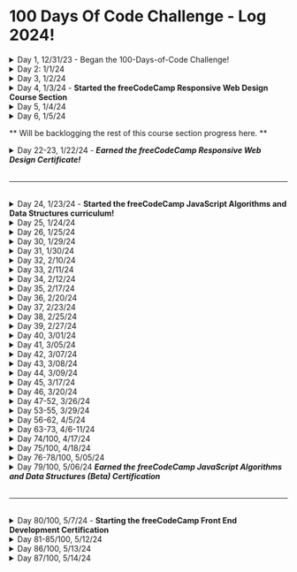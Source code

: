 # 100 Days Of Code Challenge - Log 2024!

<details>
<summary>Day 1, 12/31/23 - Began the 100-Days-of-Code Challenge!</summary>

Kicked off with beginning to study a comprehensive guide to Django. Interspersed with a new Google Cloud Skills boost introduction learning path.
Later I'll begin the Learn React by building a Mortgage Calculator project.
Happy New Year from the pacific NW everyone!<br>
Links to material:

1. [Mastering Django, a comprehensive guide from beginners to advanced](https://medium.com/@shaikhrayyan123/mastering-django-now-a-comprehensive-guide-from-beginner-to-advanced-5108cbe894b0)
2. [Learn React by building a mortgage Calculator project](https://www.freecodecamp.org/news/react-mortgage-calculator-tutorial-for-beginners/)
</details>

<details>
<summary>Day 2: 1/1/24</summary>

- Further reading course on Django
- Started the freeCodeCamp TypeScript full course for beginners tutorial, which is amazing to code along with!<br>
[Learn TypeScript](https://www.youtube.com/watch?v=30LWjhZzg50)
</details>

<details>
<summary>Day 3, 1/2/24</summary>

- Time for a refresher on Loop Concepts and Types in JS
- Continuing to code along with freeCodeCamp TypeScript full course tutorial: section on intro to Types/Docs, & Type Inference
</details>

<details>
<summary>Day 4, 1/3/24 - <b>Started the freeCodeCamp Responsive Web Design Course Section</b></summary>
The log from here on out will mostly be filled with these course modules as I work towards each curriculum certificate!

[freeCodeCamp Curriculum](https://www.freecodecamp.org/learn/)
- Completed Learn CSS by Building a Set of Colored Markers
- Moving on to continue with freeCodeCamp Typescript tutorial for the rest of the afternoon.

_Always love doing CSS refreshers to keep up to date with my understanding of all the various ways to shade, shadow & color_

</details>

<details>
<summary>Day 5, 1/4/24 </summary>
  Completed:

- Learn HTML by building a cat photo app
- Learn basic CSS by building a cafe menu
- Moving over to continuing to code along with TypeScript Full course tutorial
</details>

<details>
<summary>Day 6,  1/5/24</summary>
Completed:

- Registration Form
- Survey Form
- CSS Box model Rothko painting
- Moving on to continue coding along with TypeScript Full Tutorial.
</details>
<p></p>
<p>** Will be backlogging the rest of this course section progress here. **</p>

<details>
<summary>Day 22-23, 1/22/24 - <b><i>Earned the freeCodeCamp Responsive Web Design Certificate!</i></b></summary>
Completed:

- Learn css by by building a ferris wheel
- Learn css transforms by building a penguin
- Build a portfolio page
</details>
<br>
<hr>
<br>
<details>
<summary>Day 24, 1/23/24 - <b>Started the freeCodeCamp JavaScript Algorithms and Data Structures curriculum!</b></summary>

- Working through the 1st group module of the Javascript, Algorithms & Data Structures curriculum. Loving the refresher! 
I hadn't used querySelector in some time 🙃
Also, really enjoying coding the RPG, as game development is not my focus, it's pretty cool to dig into and learn from the build. 
</details>

<details>
<summary>Day 25, 1/24/24</summary>

- Continue working through the JS, Algo & DS initial module: building a Role Playing Game
</details>

<details>
<summary>Day 26, 1/25/24</summary>
Completed:

- Learn JavaScript by building a Role Playing Game.

Being that game development isn't my main avenue of interest, it's a great way to brush up on some solid JS basics and learning more, 
as is always the case...study, practice, build! 
</details>

<details>
<summary>Day 30, 1/29/24</summary>

- Studying all things Git today with my new book Gitting Things Done
</details>

<details>
<summary>Day 31, 1/30/24</summary>
Completed:

- Learn Form Validation by Completing a Calorie Counter
- Started reading 'Gitting Things Done' as well. Such a great book!
</details>

<details>
<summary>Day 32, 2/10/24</summary>

-  I'm back at it after a brief break. Working through the JavaScript course section on string and array methods. I love ternary operators!
</details>

<details>
<summary>Day 33, 2/11/24</summary>
Completed:

- Learn String and Array Methods by building a Music Player
- Learn Date object by building a Date Formatter
- Build a Palindrome Checker, 1st module certification project
</details>

<details>
<summary>Day 34, 2/12/24</summary>

- Studying, practicing, deep diving all things Git today, specifically 'blobs and their respective SHA-1s'. Then taking a brief break.

</details>

<details>
<summary>Day 35, 2/17/24</summary>
Completed:

- Learn Modern JavaScript Methods by building football team cards
- Reading and practicing along with Gitting Things Done book. 📚

Expect some updates as I enter nonconsecutive days. Life, work, and exhaustion may delay them, but I'm determined to succeed!
</details>

<details>
<summary>Day 36, 2/20/24</summary>
Completed these freeCodeCamp JavaScript course modules:

- Learn local storage by building a todo app
- Learn recursion by building a decimal to binary converter

(days 18th, 19th 20th, working tons too, applying to dev jobs, trying to read more as well) 
</details>

<details>
<summary>Day 37, 2/23/24</summary>
Completed:

- Build a Roman Numeral Converter project

(this was a 3 day build, as work was busy as well)
</details>
<details>
<summary>Day 38, 2/25/24</summary>
Completed:

- Learn basic algorithmic thinking by building a number sorter
</details>
<details>
<summary>Day 39, 2/27/24</summary>
Completed: (2 day build)

- Learn advanced array methods by building a statistics calculator
</details>

<details>
<summary>Day 40, 3/01/24</summary>

- Working thru functional programming techniques by building a spreadsheet via the JavaScript course module
(had an insane workweek, 9 & 10hr days 😠 ) 
</details>

<details>
<summary>Day 41, 3/05/24</summary>
Completed:

- Learn functional programming by building a spreadsheet course module. (multi day build)
This was exciting to learn how to build! 
</details>

<details>
<summary>Day 42, 3/07/24</summary>

 - Began working on the course module: Learn Regular Expressions by Building a Spam Filter.
This is a pretty cool lesson. I enjoy the code behind these odd character combinations.
</details>

<details>
<summary>Day 43, 3/08/24</summary>
Completed:

 - JavaScript Learn regular expressions by building a Spam Filter.
</details>

<details>
<summary>Day 44, 3/09/24</summary>
Completed:

 - the 3rd  freeCodeCamp JavaScript, Algorithms, and Data Structures  certification project: Build a Telephone Number Validator
</details>

<details>
<summary>Day 45, 3/17/24</summary>

 - Took a weeks break. Busy with work and family. Picked up where I left off with JS OOP course module on building a Shopping Cart.  
</details>

<details>
<summary>Day 46, 3/20/24</summary>
Completed:

 - Learn Basic OOP by building a Shopping Cart  
</details>
<details>
<summary>Day 47-52, 3/26/24</summary>

- working through the freeCodeCamp course module on intermediate OOP by building a Platformer Game -- this is fun!
- studying the new free google tech dev guide curriculum on DSA
- applying to dev jobs, working a day job, applying to more dev jobs, gardening, eating, sleeping.
</details>

<details>
<summary>Day 53-55, 3/29/24</summary>
Completed:

- Intermdiate JS OOP by building a platformer game lesson. Only 5 modules left till certification! 
but, the sun's out.. and here in the PNW, you have to take advantage. 
</details>

<details>
<summary>Day 56-62, 4/5/24</summary>

- Completed the freeCodeCamp course module: JS Intermediate Algorithmic thinking by building a Dice Game. 
- Studying & coding along all week my hardcopy of Gitting Things Done
- Started the free Google Tech DSA studies
Having a blast with this weeks programming and reading. Spring has sprung! 
</details>

<details>
<summary>Day 63-73, 4/6-11/24</summary>

- Completed the freeCodeCamp certification course module: JS Intermediate Algorithmic Build a Cash Register. 
- Work was busy as all heck that last week. So coding was intermittent. But I finally got this project finished!
</details>

<details>
<summary>Day 74/100, 4/17/24</summary>

- Home from work, began the freeCodeCamp JS course module: Learn fetch and promises by building an fcc authors page. I love working with APIs. This will be fun. . 
</details>

<details>
<summary>Day 75/100, 4/18/24</summary>

- Completed the freeCodeCamp Intermediate JavaScript course module: Learn Fetch and Promises by Building an fCC Authors Page. APIs are fun!
</details>

<details>

<summary>Day 76-78/100, 5/05/24</summary>

- I'm back after taking a break, a bit of travel & relaxation. Picking up where I left off.
Completed the freeCodeCamp Learn Asynchronous Programming by Building an fCC Forum Leaderboard this morning. 
One more course module to get the Intermediate JavaScript Algorithms and Data Structures certificate! Onwards!
</details>
<details>

<summary>Day 79/100, 5/06/24 <b><i>Earned the freeCodeCamp JavaScript Algorithms and Data Structures (Beta) Certification</i></b></summary>

- Very excited to have completed the final project, Build a Pokemon Search App, and earned my freeCodeCamp JavaScript Algorithms and Data Structures (Beta) Certification! Truly an amazing resource and am very grateful to have access to this curriculum! Onwards to the Front End course!
</details>
<br>
<hr>
<br>
<details>
<summary>Day 80/100, 5/7/24 - <b>Starting the freeCodeCamp Front End Development Certification</b></summary>

* Continuting the 100 Days of Code Challenge with the freeCodeCamp Front End Development Libraries certification curriculum. Exciting!
</details>
<details>
<summary>Day 81-85/100, 5/12/24</summary>

- Continuing to work thru the Front End curriculum. And gardening alot. It's finally nice here in the PNW.
</details>
<details>
<summary>Day 86/100, 5/13/24</summary>

- Not feeling particularly well today.. and worked my tush off. 
So, laid into reading up on getting more involved in Open Source projects on the GitHub ReadMe blog. Great site! Highly recommended if you haven't checked it out. Tons of great reads:
[GitHub ReadMe Link](https://github.com/readme/topics/open-source)
</details>
<details>
<summary>Day 87/100, 5/14/24</summary>

- Continuing to work through the Front End curriculum.. currently jQuery
</details>


